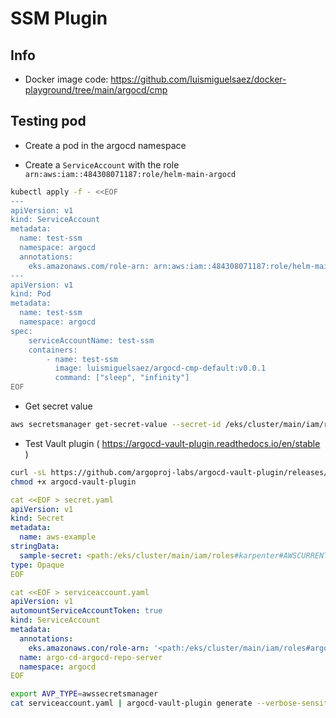 # SSM Plugin

## Info

- Docker image code: https://github.com/luismiguelsaez/docker-playground/tree/main/argocd/cmp

## Testing pod

- Create a pod in the argocd namespace

- Create a `ServiceAccount` with the role `arn:aws:iam::484308071187:role/helm-main-argocd`

```bash
kubectl apply -f - <<EOF
---
apiVersion: v1
kind: ServiceAccount
metadata:
  name: test-ssm
  namespace: argocd
  annotations:
    eks.amazonaws.com/role-arn: arn:aws:iam::484308071187:role/helm-main-argocd
---
apiVersion: v1
kind: Pod
metadata:
  name: test-ssm
  namespace: argocd
spec:
    serviceAccountName: test-ssm
    containers:
        - name: test-ssm
          image: luismiguelsaez/argocd-cmp-default:v0.0.1
          command: ["sleep", "infinity"]
EOF
```

- Get secret value

```bash
aws secretsmanager get-secret-value --secret-id /eks/cluster/main/iam/roles/karpenter
```

- Test Vault plugin ( https://argocd-vault-plugin.readthedocs.io/en/stable )

```bash
curl -sL https://github.com/argoproj-labs/argocd-vault-plugin/releases/download/v1.17.0/argocd-vault-plugin_1.17.0_linux_arm64 -o argocd-vault-plugin
chmod +x argocd-vault-plugin
```

```yaml
cat <<EOF > secret.yaml
apiVersion: v1
kind: Secret
metadata:
  name: aws-example
stringData:
  sample-secret: <path:/eks/cluster/main/iam/roles#karpenter#AWSCURRENT>
type: Opaque
EOF
```

```yaml
cat <<EOF > serviceaccount.yaml
apiVersion: v1
automountServiceAccountToken: true
kind: ServiceAccount
metadata:
  annotations:
    eks.amazonaws.con/role-arn: '<path:/eks/cluster/main/iam/roles#argocd#AWSCURRENT>'
  name: argo-cd-argocd-repo-server
  namespace: argocd
EOF
```

```bash
export AVP_TYPE=awssecretsmanager
cat serviceaccount.yaml | argocd-vault-plugin generate --verbose-sensitive-output -
```
